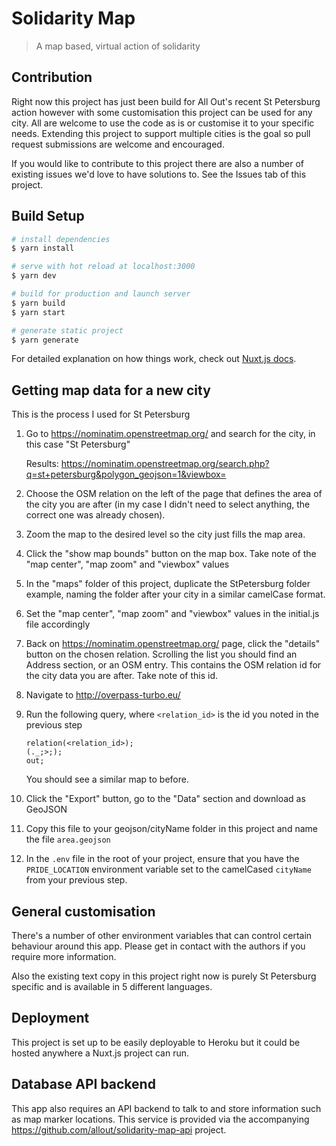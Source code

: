 # Solidarity Map

> A map based, virtual action of solidarity

## Contribution

Right now this project has just been build for All Out's recent St Petersburg action however with some customisation this project can be used for any city. All are welcome to use the code as is or customise it to your specific needs. Extending this project to support multiple cities is the goal so pull request submissions are welcome and encouraged.

If you would like to contribute to this project there are also a number of existing issues we'd love to have solutions to. See the Issues tab of this project.

## Build Setup

```bash
# install dependencies
$ yarn install

# serve with hot reload at localhost:3000
$ yarn dev

# build for production and launch server
$ yarn build
$ yarn start

# generate static project
$ yarn generate
```

For detailed explanation on how things work, check out [Nuxt.js docs](https://nuxtjs.org).

## Getting map data for a new city

This is the process I used for St Petersburg

1. Go to https://nominatim.openstreetmap.org/ and search for the city, in this case "St Petersburg"

   Results: https://nominatim.openstreetmap.org/search.php?q=st+petersburg&polygon_geojson=1&viewbox=

1. Choose the OSM relation on the left of the page that defines the area of the city you are after (in my case I didn't need to select anything, the correct one was already chosen).

1. Zoom the map to the desired level so the city just fills the map area.

1. Click the "show map bounds" button on the map box. Take note of the "map center", "map zoom" and "viewbox" values

1. In the "maps" folder of this project, duplicate the StPetersburg folder example, naming the folder after your city in a similar camelCase format.

1. Set the "map center", "map zoom" and "viewbox" values in the initial.js file accordingly

1. Back on https://nominatim.openstreetmap.org/ page, click the "details" button on the chosen relation. Scrolling the list you should find an Address section, or an OSM entry. This contains the OSM relation id for the city data you are after. Take note of this id.

1. Navigate to http://overpass-turbo.eu/

1. Run the following query, where `<relation_id>` is the id you noted in the previous step

   ```
   relation(<relation_id>);
   (._;>;);
   out;
   ```

   You should see a similar map to before.

1. Click the "Export" button, go to the "Data" section and download as GeoJSON

1. Copy this file to your geojson/cityName folder in this project and name the file `area.geojson`

1. In the `.env` file in the root of your project, ensure that you have the `PRIDE_LOCATION` environment variable set to the camelCased `cityName` from your previous step.

## General customisation

There's a number of other environment variables that can control certain behaviour around this app. Please get in contact with the authors if you require more information.

Also the existing text copy in this project right now is purely St Petersburg specific and is available in 5 different languages.

## Deployment

This project is set up to be easily deployable to Heroku but it could be hosted anywhere a Nuxt.js project can run.

## Database API backend

This app also requires an API backend to talk to and store information such as map marker locations. This service is provided via the accompanying https://github.com/allout/solidarity-map-api project.
